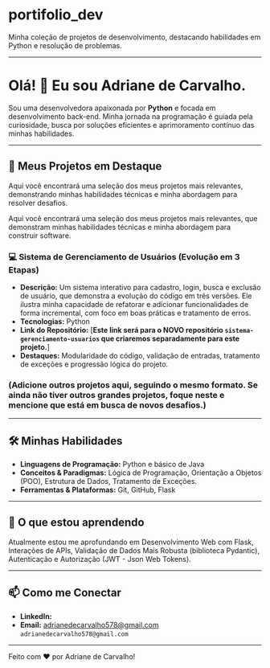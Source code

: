 # portifolio_dev
Minha coleção de projetos de desenvolvimento, destacando habilidades em Python e resolução de problemas.

---

# Olá! :wave:  Eu sou Adriane de Carvalho.
Sou uma desenvolvedora apaixonada por **Python** e focada em desenvolvimento back-end. Minha jornada na programação é guiada pela curiosidade, busca por soluções eficientes e aprimoramento contínuo das minhas habilidades.

---

## 🚀 Meus Projetos em Destaque
Aqui você encontrará uma seleção dos meus projetos mais relevantes, demonstrando minhas habilidades técnicas e minha abordagem para resolver desafios.

Aqui você encontrará uma seleção dos meus projetos mais relevantes, que demonstram minhas habilidades técnicas e minha abordagem para construir software.

###  💻 Sistema de Gerenciamento de Usuários (Evolução em 3 Etapas)
* **Descrição:** Um sistema interativo para cadastro, login, busca e exclusão de usuário, que demonstra a evolução do código em três versões. Ele ilustra minha capacidade de refatorar e adicionar funcionalidades de forma incremental, com foco em boas práticas e tratamento de erros.
* **Tecnologias:** Python
* **Link do Repositório:** [**Este link será para o NOVO repositório `sistema-gerenciamento-usuarios` que criaremos separadamente para este projeto.**]
* **Destaques:** Modularidade do código, validação de entradas, tratamento de exceções e progressão lógica do projeto.

### (Adicione outros projetos aqui, seguindo o mesmo formato. Se ainda não tiver outros grandes projetos, foque neste e mencione que está em busca de novos desafios.)

---

## 🛠️ Minhas Habilidades

* **Linguagens de Programação:** Python e básico de Java
* **Conceitos & Paradigmas:** Lógica de Programação, Orientação a Objetos (POO), Estrutura de Dados, Tratamento de Exceções.
* **Ferramentas & Plataformas:** Git, GitHub, Flask

---

##  🌱  O que estou aprendendo
Atualmente estou me aprofundando em Desenvolvimento Web com Flask, Interações de APIs, Validação de Dados Mais Robusta (biblioteca Pydantic), Autenticação e Autorização (JWT - Json Web Tokens).

---

## 📫 Como me Conectar
* **LinkedIn:**
* **Email:** adrianedecarvalho578@gmail.com
  `adrianedecarvalho578@gmail.com`

---

Feito com ❤️ por Adriane de Carvalho!
